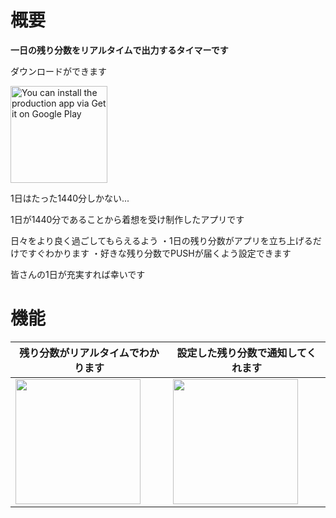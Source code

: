 # 概要

<b>一日の残り分数をリアルタイムで出力するタイマーです</b>

ダウンロードができます

[<img src="https://play.google.com/intl/ja/badges/static/images/badges/en_badge_web_generic.png" alt="You can install the production app via Get it on Google Play" width="155px">](https://play.google.com/store/apps/details?id=sho.ushikubo.a1440)

1日はたった1440分しかない...

1日が1440分であることから着想を受け制作したアプリです

日々をより良く過ごしてもらえるよう
・1日の残り分数がアプリを立ち上げるだけですぐわかります
・好きな残り分数でPUSHが届くよう設定できます

皆さんの1日が充実すれば幸いです

# 機能

|残り分数がリアルタイムでわかります|設定した残り分数で通知してくれます|
|---|---|
|<img src="https://lh3.googleusercontent.com/4Fk5lh0fLNIn6SIY0RhE71m3ubs8c6GULHR88IdAJgJj0qZtAHeu0169VLt1PhXwhLkw=w1506-h898-rw" width="200px">|<img src="https://lh3.googleusercontent.com/ayGxAL1VI6IlBjsrck-NIeCD9DHbAJpR0p8rXBNwvCX5GorKonjZGFMFW5sHgBTXSFY=w1506-h898-rw" width="200px">|

